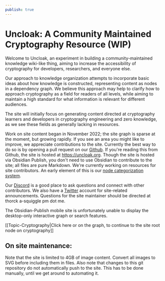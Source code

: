 ```yaml
---
publish: true
---
```

# Uncloak: A Community Maintained Cryptography Resource (WIP)
Welcome to Uncloak, an experiment in building a community-maintained knowledge wiki-like thing, aiming to increase the accessibility of cryptography for developers, researchers, and everyone else. 

Our approach to knowledge organization attempts to incorporate basic ideas about how knowledge is constructed, representing content as nodes in a dependency graph. We believe this approach may help to clarify how to approach cryptography as a field for readers of all levels, while aiming to maintain a high standard for what information is relevant for different audiences.

The site will initially focus on generating content directed at cryptography learners and developers in cryptography engineering and zero knowledge, as we see these fields as generally lacking in resources.

Work on site content began in November 2022; the site graph is sparse at the moment, but growing rapidly. If you see an area you might like to improve, we appreciate contributions to the site. Currently the best way to do so is by opening a pull request on our [Github](https://github.com/thor314/uncloak).  If you're reading this from Github, the site is hosted at https://uncloak.org. Though the site is hosted via Obsidian Publish, you don't need to use Obsidian to contribute to the site; all files are pure Markdown. We're currently working on resources for site contributors. An early element of this is our [node categorization system](https://hackmd.io/QY_U3iuuSG2l_PcsZKd9Uw).

Our [Discord](https://discord.gg/TYwr4pMS2h) is a good place to ask questions and connect with other contributors. We also have a [Twitter](https://twitter.com/uncloakcrypto) account for site-related announcements. Questions for the site maintainer should be directed at thorck a-squiggle pm dot me.

The Obsidian-Publish mobile site is unfortunately unable to display the desktop-only interactive graph or search features.

[[Topic-Cryptography|Click here or on the graph, to continue to the site root node on cryptography]]

## On site maintenance:
Note that the site is limited to 4GB of image content. Convert all images to SVG before including them in files.
Also note that changes to this git repository do not automatically push to the site. This has to be done manually, until we get around to automating it.